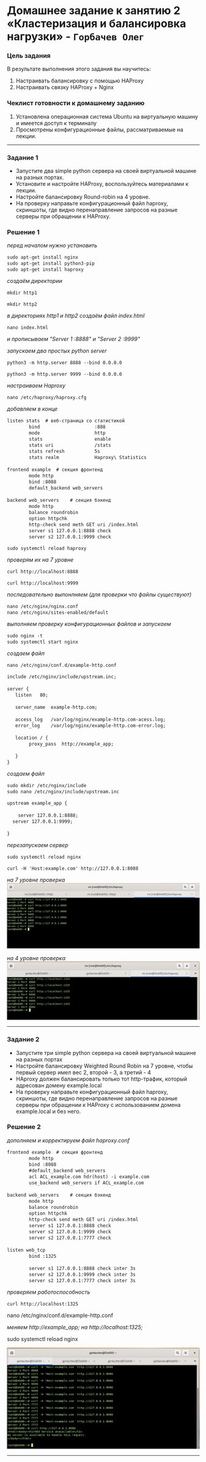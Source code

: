 # Домашнее задание к занятию 2 «Кластеризация и балансировка нагрузки»  - `Горбачев Олег`

### Цель задания
В результате выполнения этого задания вы научитесь:
1. Настраивать балансировку с помощью HAProxy
2. Настраивать связку HAProxy + Nginx

### Чеклист готовности к домашнему заданию
1. Установлена операционная система Ubuntu на виртуальную машину и имеется доступ к терминалу
2. Просмотрены конфигурационные файлы, рассматриваемые на лекции.
---

### Задание 1
- Запустите два simple python сервера на своей виртуальной машине на разных портах.
- Установите и настройте HAProxy, воспользуйтесь материалами к лекции.
- Настройте балансировку Round-robin на 4 уровне.
- На проверку направьте конфигурационный файл haproxy, скриншоты, где видно перенаправление запросов на разные серверы при обращении к HAProxy.

### Решение 1
*перед началом нужно установить*
```shell
sudo apt-get install nginx
sudo apt-get install python3-pip
sudo apt-get install haproxy
```
*создаём директории*
```shell
mkdir http1
```
```shell
mkdir http2
```
*в директориях http1 и http2 создаём файл index.html*
```shell
nano index.html
```
*и прописываем "Server 1 :8888" и "Server 2 :9999"*

*запускаем два простых python server*
```shell
python3 -m http.server 8888 --bind 0.0.0.0
```
```shell
python3 -m http.server 9999 --bind 0.0.0.0
```
*настраиваем Haproxy*
```shell
nano /etc/haproxy/haproxy.cfg
```
*добавляем в конце*
```shell
listen stats  # веб-страница со статистикой
        bind                    :888
        mode                    http
        stats                   enable
        stats uri               /stats
        stats refresh           5s
        stats realm             Haproxy\ Statistics

frontend example  # секция фронтенд
        mode http
        bind :8088
        default_backend web_servers

backend web_servers    # секция бэкенд
        mode http
        balance roundrobin
        option httpchk
        http-check send meth GET uri /index.html
        server s1 127.0.0.1:8888 check
        server s2 127.0.0.1:9999 check

```
```shell
sudo systemctl reload haproxy
```
*проверям их на 7 уровне*
```shell
curl http://localhost:8888
```
```shell
curl http://localhost:9999
```
*последовательно выпонлняем (для проверки что файлы существуют)*
```shell
nano /etc/nginx/nginx.conf
nano /etc/nginx/sites-enabled/default
```
*выполняем проверку конфигурационных файлов и запускаем*
```shell
sudo nginx -t
sudo systemctl start nginx
```
*создаем файл*
```shell
nano /etc/nginx/conf.d/example-http.conf
```
```shell
include /etc/nginx/include/upstream.inc;

server {
   listen	80;
   
   server_name	example-http.com;
   
   access_log	/var/log/nginx/example-http.com-acess.log;
   error_log	/var/log/nginx/example-http.com-error.log;

   location / {
		proxy_pass	http://example_app;

   }
}
```
*создаем файл*
```shell
sudo mkdir /etc/nginx/include
sudo nano /etc/nginx/include/upstream.inc
```
```shell
upstream example_app {

	server 127.0.0.1:8888;
  server 127.0.0.1:9999;

}
```
*перезапускаем сервер*
```shell
sudo systemctl reload nginx
```
```shell
curl -H 'Host:example.com' http://127.0.0.1:8088

```
*на 7 уровне проверка*
![1-1](./10.2-1-001.jpg)

*на 4 уровне проверка*
![1-1](./10.2-1-002.jpg)

------
### Задание 2
- Запустите три simple python сервера на своей виртуальной машине на разных портах
- Настройте балансировку Weighted Round Robin на 7 уровне, чтобы первый сервер имел вес 2, второй - 3, а третий - 4
- HAproxy должен балансировать только тот http-трафик, который адресован домену example.local
- На проверку направьте конфигурационный файл haproxy, скриншоты, где видно перенаправление запросов на разные серверы при обращении к HAProxy c использованием домена example.local и без него.

### Решение 2
*дополняем и корректируем файл haproxy.conf*
```shell
frontend example  # секция фронтенд
        mode http
        bind :8088
        #default_backend web_servers
        acl ACL_example.com hdr(host) -i example.com
        use_backend web_servers if ACL_example.com

backend web_servers    # секция бэкенд
        mode http
        balance roundrobin
        option httpchk
        http-check send meth GET uri /index.html
        server s1 127.0.0.1:8888 check
        server s2 127.0.0.1:9999 check
        server s2 127.0.0.1:7777 check

listen web_tcp
        bind :1325

        server s1 127.0.0.1:8888 check inter 3s
        server s2 127.0.0.1:9999 check inter 3s
        server s2 127.0.0.1:7777 check inter 3s
```

 *проверяем работоспособность*
```shell
curl http://localhost:1325
```
nano /etc/nginx/conf.d/example-http.conf

*меняем http://example_app; на http://localhost:1325;*

sudo systemctl reload nginx



![2-1](./10.2-2-001.jpg)




---
